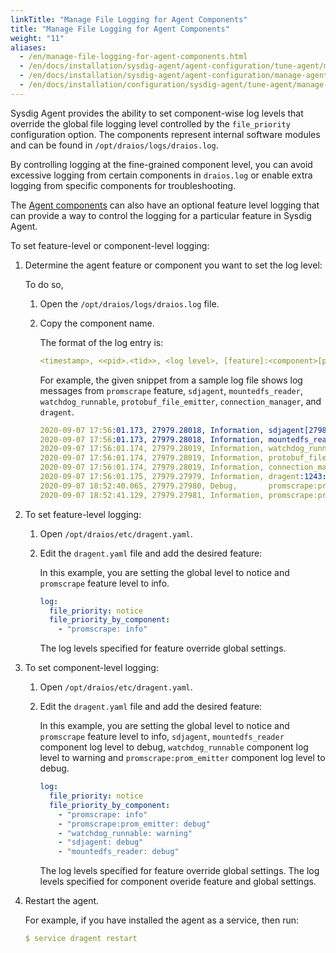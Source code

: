 ```yaml
---
linkTitle: "Manage File Logging for Agent Components"
title: "Manage File Logging for Agent Components"
weight: "11"
aliases:
  - /en/manage-file-logging-for-agent-components.html
  - /en/docs/installation/sysdig-agent/agent-configuration/tune-agent/manage-agent-log-levels/manage-file-logging-for-agent-components/
  - /en/docs/installation/sysdig-agent/agent-configuration/manage-agent-log-levels/manage-file-logging-for-agent-components/
  - /en/docs/installation/configuration/sysdig-agent/tune-agent/manage-agent-log-levels/manage-file-logging-for-agent-components/
---
```


Sysdig Agent provides the ability to set component-wise log levels that
override the global file logging level controlled by the `file_priority`
configuration option. The components represent internal software modules
and can be found in `/opt/draios/logs/draios.log`.

By controlling logging at the fine-grained component level, you can
avoid excessive logging from certain components in `draios.log` or
enable extra logging from specific components for troubleshooting.

The [Agent components](/en/manage-console-logging-for-agent-components) can also have an optional feature level logging that
can provide a way to control the logging for a particular feature
in Sysdig Agent.

To set feature-level or component-level logging:

1.  Determine the agent feature or component you want to set the log level:

    To do so,

    1.  Open the `/opt/draios/logs/draios.log` file.

    2.  Copy the component name.

        The format of the log entry is:

        ```yaml
        <timestamp>, <<pid>.<tid>>, <log level>, [feature]:<component>[pid]:[line]: <message>
        ```

        For example, the given snippet from a sample log file shows log
        messages from `promscrape` feature, `sdjagent`, `mountedfs_reader`,
        `watchdog_runnable`, `protobuf_file_emitter`,
        `connection_manager`, and `dragent`.

        ```yaml
        2020-09-07 17:56:01.173, 27979.28018, Information, sdjagent[27980]: Java classpath: /opt/draios/share/sdjagent.jar
        2020-09-07 17:56:01.173, 27979.28018, Information, mountedfs_reader: Starting mounted_fs_reader with pid 27984
        2020-09-07 17:56:01.174, 27979.28019, Information, watchdog_runnable:105: connection_manager starting
        2020-09-07 17:56:01.174, 27979.28019, Information, protobuf_file_emitter:64: Will save protobufs for all message types
        2020-09-07 17:56:01.174, 27979.28019, Information, connection_manager:282: Initiating connection to collector
        2020-09-07 17:56:01.175, 27979.27979, Information, dragent:1243: Created Sysdig inspector
        2020-09-07 18:52:40.065, 27979.27980, Debug,       promscrape:prom_emitter:72: Sent 927 Prometheus metrics of 7297 total
        2020-09-07 18:52:41.129, 27979.27981, Information, promscrape:prom_stats:45: Prometheus timeseries statistics, 5 endpoints
        ```
2.  To set feature-level logging: 
    1.  Open `/opt/draios/etc/dragent.yaml`.

    2.  Edit the `dragent.yaml` file and add the desired feature:

        In this example, you are setting the global level to notice and
        `promscrape` feature level to info.

        ```yaml
        log:
          file_priority: notice
          file_priority_by_component:
            - "promscrape: info"
        ```

        The log levels specified for feature override global settings.

3.  To set component-level logging: 
    1.  Open `/opt/draios/etc/dragent.yaml`.

    2.  Edit the `dragent.yaml` file and add the desired feature:

        In this example, you are setting the global level to notice and
        `promscrape` feature level to info, `sdjagent`, `mountedfs_reader`
        component log level to debug, `watchdog_runnable` component log level
        to warning and `promscrape:prom_emitter` component log level to debug.

        ```yaml
        log:
          file_priority: notice
          file_priority_by_component:
            - "promscrape: info"
            - "promscrape:prom_emitter: debug"
            - "watchdog_runnable: warning"
            - "sdjagent: debug"
            - "mountedfs_reader: debug" 
        ```

        The log levels specified for feature override global settings.
        The log levels specified for component overide feature and global settings.

4.  Restart the agent.

    For example, if you have installed the agent as a service, then run:

    ```yaml
    $ service dragent restart

